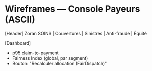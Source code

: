 # Wireframes — Console Payeurs (ASCII)

[Header]  Zoran SOINS | Couvertures | Sinistres | Anti-fraude | Équité

[Dashboard]
- p95 claim-to-payment
- Fairness Index (global, par segment)
- Bouton: "Recalculer allocation (FairDispatch)"
